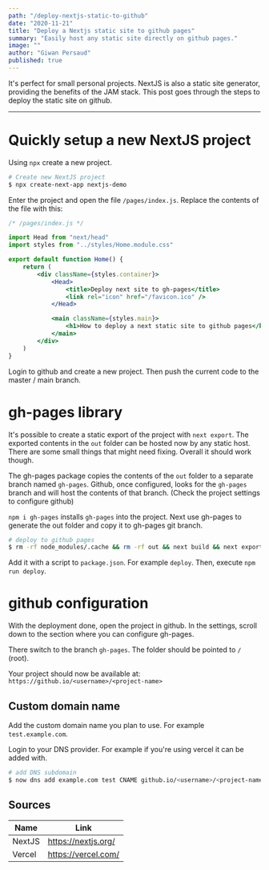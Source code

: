 ```yaml
---
path: "/deploy-nextjs-static-to-github"
date: "2020-11-21"
title: "Deploy a Nextjs static site to github pages"
summary: "Easily host any static site directly on github pages."
image: ""
author: "Giwan Persaud"
published: true
---
```


It's perfect for small personal projects. NextJS is also a static site generator, providing the benefits of the JAM stack.
This post goes through the steps to deploy the static site on github.

---

# Quickly setup a new NextJS project

Using `npx` create a new project.

```bash
# Create new NextJS project
$ npx create-next-app nextjs-demo
```

Enter the project and open the file `/pages/index.js`. Replace the contents of the file with this:

```jsx
/* /pages/index.js */

import Head from "next/head"
import styles from "../styles/Home.module.css"

export default function Home() {
    return (
        <div className={styles.container}>
            <Head>
                <title>Deploy next site to gh-pages</title>
                <link rel="icon" href="/favicon.ico" />
            </Head>

            <main className={styles.main}>
                <h1>How to deploy a next static site to github pages</h1>
            </main>
        </div>
    )
}
```

Login to github and create a new project. Then push the current code to the master / main branch.

# gh-pages library

It's possible to create a static export of the project with `next export`. The exported contents in the `out` folder can be hosted now by any static host. There are some small things that might need fixing. Overall it should work though.

The gh-pages package copies the contents of the `out` folder to a separate branch named `gh-pages`. Github, once configured, looks for the `gh-pages` branch and will host the contents of that branch. (Check the project settings to configure github)

`npm i gh-pages` installs `gh-pages` into the project.
Next use gh-pages to generate the out folder and copy it to gh-pages git branch.

```bash
# deploy to github pages
$ rm -rf node_modules/.cache && rm -rf out && next build && next export && touch out/.nojekyll && gh-pages -d out -t true
```

Add it with a script to `package.json`. For example `deploy`.
Then, execute `npm run deploy`.

# github configuration

With the deployment done, open the project in github.
In the settings, scroll down to the section where you can configure gh-pages.

There switch to the branch `gh-pages`. The folder should be pointed to `/` (root).

Your project should now be available at: `https://github.io/<username>/<project-name>`

## Custom domain name

Add the custom domain name you plan to use. For example `test.example.com`.

Login to your DNS provider. For example if you're using vercel it can be added with.

```bash
# add DNS subdomain
$ now dns add example.com test CNAME github.io/<username>/<project-name>
```

## Sources

| Name   | Link                |
| ------ | ------------------- |
| NextJS | https://nextjs.org/ |
| Vercel | https://vercel.com/ |
